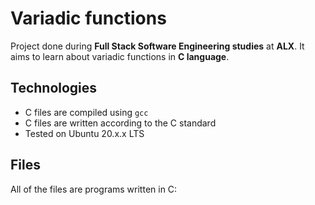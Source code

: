 # Variadic functions
Project done during **Full Stack Software Engineering studies** at **ALX**. It aims to learn about variadic functions in **C language**.

## Technologies
* C files are compiled using `gcc`
* C files are written according to the C standard
* Tested on Ubuntu 20.x.x LTS

## Files
All of the  files are programs written in C: